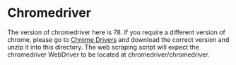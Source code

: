 # Chromedriver

The version of chromedriver here is 78.  If you require a different version of chrome, please go to [Chrome Drivers](https://chromedriver.chromium.org/downloads) and download the correct version and unzip it into this directory.  The web scraping script will expect the chromedriver WebDriver to be located at chromedriver/chromedriver.
